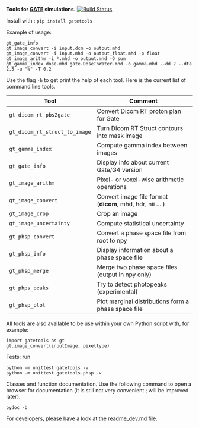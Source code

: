 **Tools for [GATE](https://github.com/OpenGATE/Gate/) simulations.**
[![Build Status](https://travis-ci.org/OpenGATE/GateTools.svg?branch=master)](https://travis-ci.org/OpenGATE/GateTools)

Install with : `pip install gatetools`

Example of usage:
```
gt_gate_info
gt_image_convert -i input.dcm -o output.mhd
gt_image_convert -i input.mhd -o output_float.mhd -p float
gt_image_arithm -i *.mhd -o output.mhd -O sum
gt_gamma_index dose.mhd gate-DoseToWater.mhd -o gamma.mhd --dd 2 --dta 2.5 -u "%" -T 0.2
```

Use the flag `-h` to get print the help of each tool. Here is the current list of command line tools.

| Tool                          | Comment                                                   |
| -------------                 | -------------                                             |
| `gt_dicom_rt_pbs2gate`        | Convert Dicom RT proton plan for Gate                     |
| `gt_dicom_rt_struct_to_image` | Turn Dicom RT Struct contours into mask image             |
| `gt_gamma_index`              | Compute gamma index between images                        |
| `gt_gate_info`                | Display info about current Gate/G4 version                |
| `gt_image_arithm`             | Pixel- or voxel-wise arithmetic operations                |
| `gt_image_convert`            | Convert image file format (**dicom**, mhd, hdr, nii ... ) |
| `gt_image_crop`               | Crop an image                                             |
| `gt_image_uncertainty`        | Compute statistical uncertainty                           |
| `gt_phsp_convert`             | Convert a phase space file from root to npy               |
| `gt_phsp_info`                | Display information about a phase space file              |
| `gt_phsp_merge`               | Merge two phase space files (output in npy only)          |
| `gt_phps_peaks`               | Try to detect photopeaks (experimental)                   |
| `gt_phsp_plot`                | Plot marginal distributions form a phase space file       |

All tools are also available to be use within your own Python script with, for example:
```
import gatetools as gt
gt.image_convert(inputImage, pixeltype)
```

Tests: run
```
python -m unittest gatetools -v
python -m unittest gatetools.phsp -v
```

Classes and function documentation. Use the following command to open a browser for documentation (it is still not very convenient ; will be improved later).
```
pydoc -b
```

For developers, please have a look at the [readme_dev.md](readme_dev.md) file.
